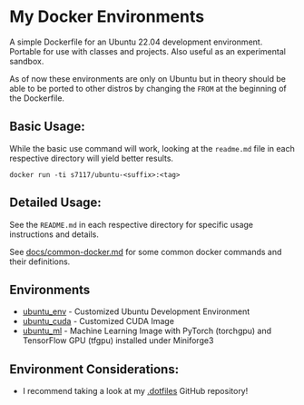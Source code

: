 # My Docker Environments

A simple Dockerfile for an Ubuntu 22.04 development environment. Portable for use with classes and projects. Also useful as an experimental sandbox.

As of now these environments are only on Ubuntu but in theory should be able to be ported to other distros by changing the `FROM` at the beginning of the Dockerfile.

## Basic Usage:

While the basic use command will work, looking at the `readme.md` file in each respective directory will yield better results.

```shell
docker run -ti s7117/ubuntu-<suffix>:<tag>
```

## Detailed Usage:

See the `README.md` in each respective directory for specific usage instructions and details.

See [docs/common-docker.md](docs/common-docker.md) for some common docker commands and their definitions.

## Environments

- [ubuntu_env](base/) - Customized Ubuntu Development Environment
- [ubuntu_cuda](cuda/) - Customized CUDA Image
- [ubuntu_ml](ml/) - Machine Learning Image with PyTorch (torchgpu) and TensorFlow GPU (tfgpu) installed under Miniforge3

## Environment Considerations:

- I recommend taking a look at my [.dotfiles](https://github.com/s7117/.dotfiles) GitHub repository!

<!-- ## Build Instructions

See [build.sh](./build.sh) for more details.

To build all images includes in this repo, simply run the [build.sh](./build.sh) script:

```shell
bash build.sh
# OR
./build.sh
``` -->
